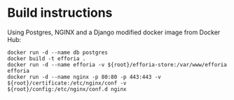 # Build instructions

Using Postgres, NGINX and a Django modified docker image from Docker Hub:

```
docker run -d --name db postgres
docker build -t efforia .
docker run -d --name efforia -v ${root}/efforia-store:/var/www/efforia efforia
docker run -d --name nginx -p 80:80 -p 443:443 -v ${root}/certificate:/etc/nginx/conf -v ${root}/config:/etc/nginx/conf.d nginx
```
